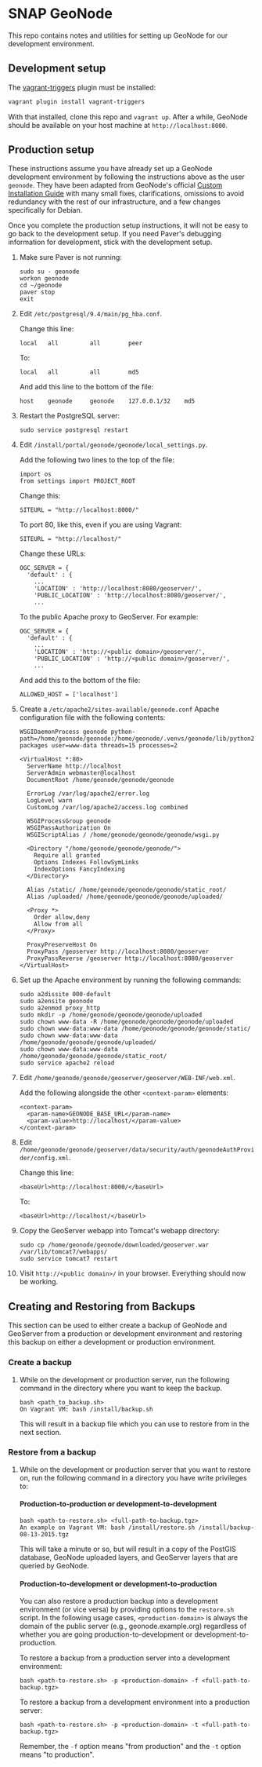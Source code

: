 # SNAP GeoNode

This repo contains notes and utilities for setting up GeoNode for our development environment.

## Development setup

The [vagrant-triggers](https://github.com/emyl/vagrant-triggers) plugin must be installed:

```bash
vagrant plugin install vagrant-triggers
```

With that installed, clone this repo and `vagrant up`.  After a while, GeoNode should be available on your host machine at `http://localhost:8000`.

## Production setup

These instructions assume you have already set up a GeoNode development environment by following the instructions above as the user `geonode`. They have been adapted from GeoNode's official [Custom Installation Guide](http://geonode.readthedocs.org/en/latest/tutorials/admin/install/custom_install.html) with many small fixes, clarifications, omissions to avoid redundancy with the rest of our infrastructure, and a few changes specifically for Debian.

Once you complete the production setup instructions, it will not be easy to go back to the development setup. If you need Paver's debugging information for development, stick with the development setup.

1. Make sure Paver is not running:

   ```
   sudo su - geonode
   workon geonode
   cd ~/geonode
   paver stop
   exit
   ```

1. Edit `/etc/postgresql/9.4/main/pg_hba.conf`.

   Change this line:

   ```
   local   all         all        peer
   ```

   To:

   ```
   local   all         all        md5
   ```

   And add this line to the bottom of the file:

   ```
   host    geonode     geonode    127.0.0.1/32    md5
   ```

1. Restart the PostgreSQL server:

   ```
   sudo service postgresql restart
   ```

1. Edit `/install/portal/geonode/geonode/local_settings.py`.

   Add the following two lines to the top of the file:

   ```
   import os
   from settings import PROJECT_ROOT
   ```

   Change this:

   ```
   SITEURL = "http://localhost:8000/"
   ```

   To port 80, like this, even if you are using Vagrant:

   ```
   SITEURL = "http://localhost/"
   ```

   Change these URLs:

   ```
   OGC_SERVER = {
     'default' : {
       ...
       'LOCATION' : 'http://localhost:8080/geoserver/',
       'PUBLIC_LOCATION' : 'http://localhost:8080/geoserver/',
       ...
   ```

   To the public Apache proxy to GeoServer. For example:

   ```
   OGC_SERVER = {
     'default' : {
       ...
       'LOCATION' : 'http://<public domain>/geoserver/',
       'PUBLIC_LOCATION' : 'http://<public domain>/geoserver/',
       ...
   ```

   And add this to the bottom of the file:

   ```
   ALLOWED_HOST = ['localhost']
   ```

1. Create a `/etc/apache2/sites-available/geonode.conf` Apache configuration file with the following contents:

   ```
   WSGIDaemonProcess geonode python-path=/home/geonode/geonode:/home/geonode/.venvs/geonode/lib/python2.7/site-packages user=www-data threads=15 processes=2

   <VirtualHost *:80>
     ServerName http://localhost
     ServerAdmin webmaster@localhost
     DocumentRoot /home/geonode/geonode/geonode

     ErrorLog /var/log/apache2/error.log
     LogLevel warn
     CustomLog /var/log/apache2/access.log combined

     WSGIProcessGroup geonode
     WSGIPassAuthorization On
     WSGIScriptAlias / /home/geonode/geonode/geonode/wsgi.py

     <Directory "/home/geonode/geonode/geonode/">
       Require all granted
       Options Indexes FollowSymLinks
       IndexOptions FancyIndexing
     </Directory>

     Alias /static/ /home/geonode/geonode/geonode/static_root/
     Alias /uploaded/ /home/geonode/geonode/geonode/uploaded/

     <Proxy *>
       Order allow,deny
       Allow from all
     </Proxy>

     ProxyPreserveHost On
     ProxyPass /geoserver http://localhost:8080/geoserver
     ProxyPassReverse /geoserver http://localhost:8080/geoserver
   </VirtualHost>
   ```

1. Set up the Apache environment by running the following commands:

   ```
   sudo a2dissite 000-default
   sudo a2ensite geonode
   sudo a2enmod proxy_http
   sudo mkdir -p /home/geonode/geonode/geonode/uploaded
   sudo chown www-data -R /home/geonode/geonode/geonode/uploaded
   sudo chown www-data:www-data /home/geonode/geonode/geonode/static/
   sudo chown www-data:www-data /home/geonode/geonode/geonode/uploaded/
   sudo chown www-data:www-data /home/geonode/geonode/geonode/static_root/
   sudo service apache2 reload
   ```

1. Edit `/home/geonode/geonode/geoserver/geoserver/WEB-INF/web.xml`.

   Add the following alongside the other `<context-param>` elements:

   ```
   <context-param>
     <param-name>GEONODE_BASE_URL</param-name>
     <param-value>http://localhost/</param-value>
   </context-param>
   ```

1. Edit `/home/geonode/geonode/geoserver/data/security/auth/geonodeAuthProvider/config.xml`.

   Change this line:

   ```
   <baseUrl>http://localhost:8000/</baseUrl>
   ```

   To:

   ```
   <baseUrl>http://localhost/</baseUrl>
   ```

1. Copy the GeoServer webapp into Tomcat's webapp directory:

   ```
   sudo cp /home/geonode/geonode/downloaded/geoserver.war /var/lib/tomcat7/webapps/
   sudo service tomcat7 restart
   ```

1. Visit `http://<public domain>/` in your browser. Everything should now be working.

## Creating and Restoring from Backups

This section can be used to either create a backup of GeoNode and GeoServer from a production or development environment and restoring this backup on either a development or production environment.

### Create a backup

1. While on the development or production server, run the following command in the directory where you want to keep the backup.

   ```
   bash <path_to_backup.sh>
   On Vagrant VM: bash /install/backup.sh
   ```

   This will result in a backup file which you can use to restore from in the next section.

### Restore from a backup

1. While on the development or production server that you want to restore on, run the following command in a directory you have write privileges to:

   #### Production-to-production or development-to-development
   ```
   bash <path-to-restore.sh> <full-path-to-backup.tgz>
   An example on Vagrant VM: bash /install/restore.sh /install/backup-08-13-2015.tgz
   ```

   This will take a minute or so, but will result in a copy of the PostGIS database, GeoNode uploaded layers, and GeoServer layers that are queried by GeoNode.

   #### Production-to-development or development-to-production

   You can also restore a production backup into a development environment (or vice versa) by providing options to the `restore.sh` script. In the following usage cases, `<production-domain>` is always the domain of the public server (e.g., geonode.example.org) regardless of whether you are going production-to-development or development-to-production.

   To restore a backup from a production server into a development environment:

   ```
   bash <path-to-restore.sh> -p <production-domain> -f <full-path-to-backup.tgz>
   ```

   To restore a backup from a development environment into a production server:

   ```
   bash <path-to-restore.sh> -p <production-domain> -t <full-path-to-backup.tgz>
   ```

   Remember, the `-f` option means "from production" and the `-t` option means "to production".
